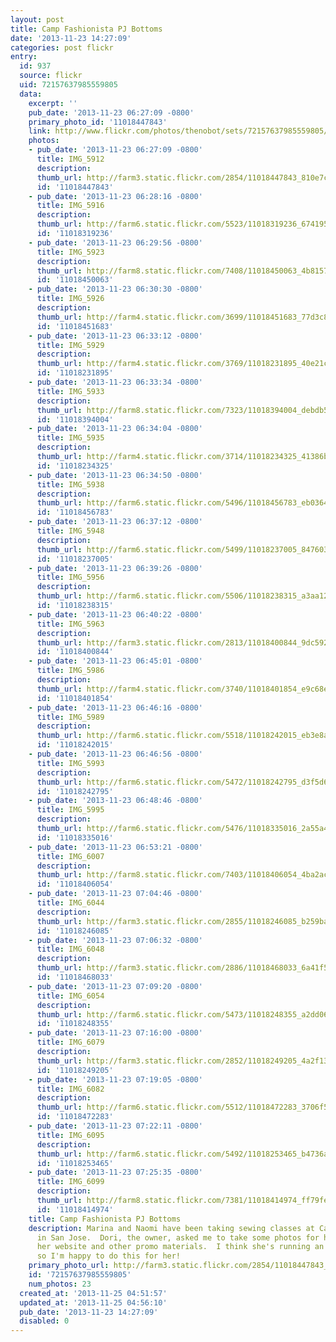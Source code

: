 ```yaml
---
layout: post
title: Camp Fashionista PJ Bottoms
date: '2013-11-23 14:27:09'
categories: post flickr
entry:
  id: 937
  source: flickr
  uid: 72157637985559805
  data:
    excerpt: ''
    pub_date: '2013-11-23 06:27:09 -0800'
    primary_photo_id: '11018447843'
    link: http://www.flickr.com/photos/thenobot/sets/72157637985559805/
    photos:
    - pub_date: '2013-11-23 06:27:09 -0800'
      title: IMG_5912
      description: 
      thumb_url: http://farm3.static.flickr.com/2854/11018447843_810e7c5e3b_s.jpg
      id: '11018447843'
    - pub_date: '2013-11-23 06:28:16 -0800'
      title: IMG_5916
      description: 
      thumb_url: http://farm6.static.flickr.com/5523/11018319236_674195cebc_s.jpg
      id: '11018319236'
    - pub_date: '2013-11-23 06:29:56 -0800'
      title: IMG_5923
      description: 
      thumb_url: http://farm8.static.flickr.com/7408/11018450063_4b81575b36_s.jpg
      id: '11018450063'
    - pub_date: '2013-11-23 06:30:30 -0800'
      title: IMG_5926
      description: 
      thumb_url: http://farm4.static.flickr.com/3699/11018451683_77d3c88b59_s.jpg
      id: '11018451683'
    - pub_date: '2013-11-23 06:33:12 -0800'
      title: IMG_5929
      description: 
      thumb_url: http://farm4.static.flickr.com/3769/11018231895_40e21c4bc4_s.jpg
      id: '11018231895'
    - pub_date: '2013-11-23 06:33:34 -0800'
      title: IMG_5933
      description: 
      thumb_url: http://farm8.static.flickr.com/7323/11018394004_debdb564e2_s.jpg
      id: '11018394004'
    - pub_date: '2013-11-23 06:34:04 -0800'
      title: IMG_5935
      description: 
      thumb_url: http://farm4.static.flickr.com/3714/11018234325_41386b9068_s.jpg
      id: '11018234325'
    - pub_date: '2013-11-23 06:34:50 -0800'
      title: IMG_5938
      description: 
      thumb_url: http://farm6.static.flickr.com/5496/11018456783_eb036421ee_s.jpg
      id: '11018456783'
    - pub_date: '2013-11-23 06:37:12 -0800'
      title: IMG_5948
      description: 
      thumb_url: http://farm6.static.flickr.com/5499/11018237005_8476033509_s.jpg
      id: '11018237005'
    - pub_date: '2013-11-23 06:39:26 -0800'
      title: IMG_5956
      description: 
      thumb_url: http://farm6.static.flickr.com/5506/11018238315_a3aa12688f_s.jpg
      id: '11018238315'
    - pub_date: '2013-11-23 06:40:22 -0800'
      title: IMG_5963
      description: 
      thumb_url: http://farm3.static.flickr.com/2813/11018400844_9dc5924804_s.jpg
      id: '11018400844'
    - pub_date: '2013-11-23 06:45:01 -0800'
      title: IMG_5986
      description: 
      thumb_url: http://farm4.static.flickr.com/3740/11018401854_e9c68ed9b5_s.jpg
      id: '11018401854'
    - pub_date: '2013-11-23 06:46:16 -0800'
      title: IMG_5989
      description: 
      thumb_url: http://farm6.static.flickr.com/5518/11018242015_eb3e8a6625_s.jpg
      id: '11018242015'
    - pub_date: '2013-11-23 06:46:56 -0800'
      title: IMG_5993
      description: 
      thumb_url: http://farm6.static.flickr.com/5472/11018242795_d3f5d6d9f4_s.jpg
      id: '11018242795'
    - pub_date: '2013-11-23 06:48:46 -0800'
      title: IMG_5995
      description: 
      thumb_url: http://farm6.static.flickr.com/5476/11018335016_2a55a46787_s.jpg
      id: '11018335016'
    - pub_date: '2013-11-23 06:53:21 -0800'
      title: IMG_6007
      description: 
      thumb_url: http://farm8.static.flickr.com/7403/11018406054_4ba2ac4c18_s.jpg
      id: '11018406054'
    - pub_date: '2013-11-23 07:04:46 -0800'
      title: IMG_6044
      description: 
      thumb_url: http://farm3.static.flickr.com/2855/11018246085_b259bac3dd_s.jpg
      id: '11018246085'
    - pub_date: '2013-11-23 07:06:32 -0800'
      title: IMG_6048
      description: 
      thumb_url: http://farm3.static.flickr.com/2886/11018468033_6a41f5f6e8_s.jpg
      id: '11018468033'
    - pub_date: '2013-11-23 07:09:20 -0800'
      title: IMG_6054
      description: 
      thumb_url: http://farm6.static.flickr.com/5473/11018248355_a2dd0668ca_s.jpg
      id: '11018248355'
    - pub_date: '2013-11-23 07:16:00 -0800'
      title: IMG_6079
      description: 
      thumb_url: http://farm3.static.flickr.com/2852/11018249205_4a2f1372a7_s.jpg
      id: '11018249205'
    - pub_date: '2013-11-23 07:19:05 -0800'
      title: IMG_6082
      description: 
      thumb_url: http://farm6.static.flickr.com/5512/11018472283_3706f54c87_s.jpg
      id: '11018472283'
    - pub_date: '2013-11-23 07:22:11 -0800'
      title: IMG_6095
      description: 
      thumb_url: http://farm6.static.flickr.com/5492/11018253465_b4736ab95d_s.jpg
      id: '11018253465'
    - pub_date: '2013-11-23 07:25:35 -0800'
      title: IMG_6099
      description: 
      thumb_url: http://farm8.static.flickr.com/7381/11018414974_ff79fe9993_s.jpg
      id: '11018414974'
    title: Camp Fashionista PJ Bottoms
    description: Marina and Naomi have been taking sewing classes at Camp Fashionista
      in San Jose.  Dori, the owner, asked me to take some photos for her to use for
      her website and other promo materials.  I think she's running an awesome business
      so I'm happy to do this for her!
    primary_photo_url: http://farm3.static.flickr.com/2854/11018447843_810e7c5e3b_m.jpg
    id: '72157637985559805'
    num_photos: 23
  created_at: '2013-11-25 04:51:57'
  updated_at: '2013-11-25 04:56:10'
  pub_date: '2013-11-23 14:27:09'
  disabled: 0
---
```

